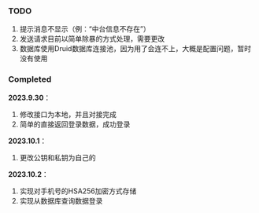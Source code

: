 ### TODO

1. 提示消息不显示（例：“中台信息不存在”）
2. 发送请求目前以简单除暴的方式处理，需要更改
3. 数据库使用Druid数据库连接池，因为用了会连不上，大概是配置问题，暂时没有使用

### Completed

**2023.9.30**：

1. 修改接口为本地，并且对接完成
2. 简单的直接返回登录数据，成功登录

**2023.10.1**：
1. 更改公钥和私钥为自己的

**2023.10.2**：
1. 实现对手机号的HSA256加密方式存储
2. 实现从数据库查询数据登录
